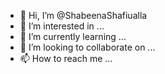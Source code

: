 - 👋 Hi, I’m @ShabeenaShafiualla
- 👀 I’m interested in ...
- 🌱 I’m currently learning ...
- 💞️ I’m looking to collaborate on ...
- 📫 How to reach me ...

<!---
ShabeenaShafiualla/ShabeenaShafiualla is a ✨ special ✨ repository because its `README.md` (this file) appears on your GitHub profile.
You can click the Preview link to take a look at your changes.
--->

